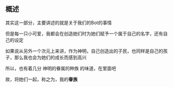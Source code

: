 ## 概述

其实这一部分，主要讲述的就是关于我们的Bot的事情

但是每一只小可爱，我都会在创造她们时为她们赋予一个属于自己的名字，还有自己的设定

如果说从另外一个次元上来讲，作为神明，自己创造出的子民，也同样是自己的孩子，那么我也会为她们的成长而感到高兴

所以，也有着几分 神明的眷属的种族 的味道，在里面吧

故，将她们一起，称之为，我的**眷族**